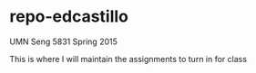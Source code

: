 repo-edcastillo
===============

UMN Seng 5831 Spring 2015

This is where I will maintain the assignments to turn in for class

